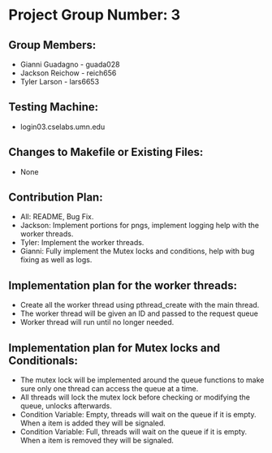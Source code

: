 # Project Group Number: 3

## Group Members: 
- Gianni Guadagno - guada028 
- Jackson Reichow - reich656 
- Tyler Larson - lars6653

## Testing Machine: 
- login03.cselabs.umn.edu

## Changes to Makefile or Existing Files: 
- None

## Contribution Plan:
- All: README, Bug Fix.
- Jackson: Implement portions for pngs, implement logging help with the worker threads.
- Tyler: Implement the worker threads.
- Gianni: Fully implement the Mutex locks and conditions, help with bug fixing as well as logs.

## Implementation plan for the worker threads:
- Create all the worker thread using pthread_create with the main thread.
- The worker thread will be given an ID and passed to the request queue
- Worker thread will run until no longer needed.

## Implementation plan for Mutex locks and Conditionals:
- The mutex lock will be implemented around the queue functions to make sure only one thread can access the queue at a time.
- All threads will lock the mutex lock before checking or modifying the queue, unlocks afterwards. 
- Condition Variable: Empty, threads will wait on the queue if it is empty. When a item is added they will be signaled.
- Condition Variable: Full, threads will wait on the queue if it is empty. When a item is removed they will be signaled.
